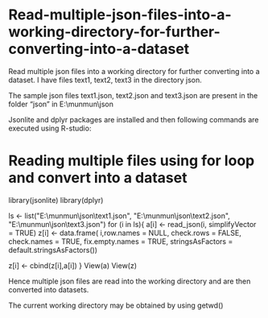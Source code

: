 # Read-multiple-json-files-into-a-working-directory-for-further-converting-into-a-dataset
Read multiple json files into a working directory for further converting into a dataset.  I have files text1, text2, text3 in the directory json.


The sample json files text1.json, text2.json and text3.json are present in the folder “json” in E:\\munmun\\json

Jsonlite  and dplyr packages are installed and then following commands are executed using R-studio:

# Reading multiple files using for loop and convert into a dataset
library(jsonlite)
library(dplyr)

ls <- list("E:\\munmun\\json\\text1.json",
           "E:\\munmun\\json\\text2.json",
           "E:\\munmun\\json\\text3.json")
for (i in ls){
  a[i] <- read_json(i, simplifyVector = TRUE)
  z[i] <- data.frame( i,row.names = NULL, check.rows = FALSE,
                      check.names = TRUE, fix.empty.names = TRUE,
                      stringsAsFactors = default.stringsAsFactors())
  
  z[i] <- cbind(z[i],a[i])
}
View(a)
View(z)

Hence multiple json files are read into the working directory and are then converted into datasets.

The current working directory may be obtained by using getwd()

